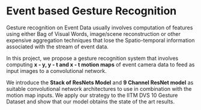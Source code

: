 # Event based Gesture Recognition

Gesture recognition on Event Data usually involves computation of features using either Bag of Visual Words, image/scene reconstruction or other expensive aggregation techniques that lose the Spatio-temporal information associated with the stream of event data. 

In this project, we propose a gesture recognition system that involves computing <strong>x - y, y - t and x - t motion maps</strong> of event camera data to feed as input images to a convolutional network. 

We introduce the <strong>Stack of ResNets Model</strong> and <strong>9 Channel ResNet model</strong>
as suitable convolutional network architectures to use in combination with the motion map inputs. We apply our strategy to the IITM DVS 10 Gesture Dataset and show that our model obtains the state of the art results.


